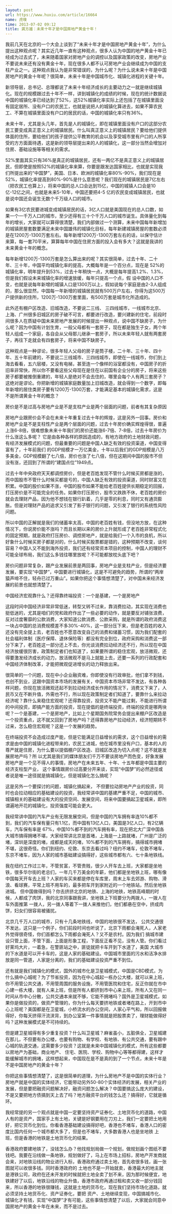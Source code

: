```yaml
---
layout: post
url: https://www.huxiu.com/article/16664
name: 虎嗅
time: 2013-07-02 09:12
title: 龚方雄：未来十年才是中国房地产黄金十年！
---
```

我前几天在北京的一个大会上谈到了“未来十年才是中国房地产黄金十年”，为什么提出这种观点呢？其实近几年一直有这种观点，很多人认为中国的地产黄金十年已经成为过去式了，未来随着国家对房地产业的调控以及国家政策的改变，房地产业不要说未来还有没有黄金十年，现在很多人都不认可房地产业会继续成为中国的支柱产业之一。这种观点我认为是非常错误的，为什么呢？为什么说未来十年是中国房地产的黄金十年呢？很简单，未来十年是中国城市化、城镇化进程的关键十年。

新领导层，总书记、总理都说了未来十年经济成长的主要动力之一就是继续城镇化。现在的规模跟过去十年不一样，讲到城镇化的成绩的时候，现在的统计数据说中国的城镇化率已经达到了52%，这52%城镇化率实际上还包括了在城镇里面没有固定居所、没有户口的农民工，也就是说把人的城镇化算进去，如果不算农民工、不算在城镇里面没有户口的居民的话，中国的城镇化率只有36%。

未来十年，尤其是头几年，首先是人的城镇化，即在城镇里面没有户口的这部分农民工要变成真正意义上的城镇居民。什么叫真正意义上的城镇居民？要给他们提供体面的住所，要给他们的孩子提供公平教育的机会以及享受城市里有户口的人所享受的方方面面待遇，这是新的领导层提出来的人的城镇化，这一部分当然会增加对住房、基础设施等等相关的需求。

52%里面其实只有36%是真正的城镇居民，还有一两亿不是真正意义上的城镇居民，但即使是按照52%的城镇化率来算，你要是跟发达国家相比，也就是实现我们所提出来的“中国梦”，美国、日本、欧洲的城镇化率80%-90%，我们现在是52%，城镇化率提高到80%-90%是什么意思呢？我们现在的城镇居民是7亿左右（把农民工也算上），将来中国的总人口会达到15亿，中国的城镇人口会是10亿-12亿之间，也就是未来5-10年，中国还要把4-5 亿的农民变成城镇居民，也就是说中国还会诞生无数个千万级人口的城市。

如果有3亿农民要进城变成城镇居民的话，3亿人口就是美国现在的总人口数，如果一个一千万人口的城市，至少还得有三十个千万人口的城市诞生。具体量化到每年的增长，大家就可以算得很清楚，我们内部做过一个测算，未来中国每年新增加的城镇房屋套数要满足未来中国雄伟的城镇化目标，每年新建城镇房屋的套数必须是在1200万-1300万套左右。每年新增1200万-1300万套左右的话，以保守估计来算，每一套70平米，算算每年中国在住房方面的投入会有多大？这就是我讲的未来黄金十年的概念。

每年新增1200万-1300万套是怎么算出来的呢？其实很简单，过去十年、二十年、三十年，中国平均城镇化率的提高，大概每年是一个百分点，现在是 52%的城镇化率，明年提升到53%，过去十年稍快一点，大概是每年提高1.2%、1.3%，但是我们假设未来城镇化率的增速放缓，每年只提高一个点，假 设中国的人口不变，也就是说每年新增的城镇人口是1300万以上，假如说每个家庭是由2-3人组成的，那么很显然，中国每一年新增的城镇居民就有500万户左右，你得为这500万户提供新的住所，1200万-1300万套里面，有500万套是城市化所造成的。

此外还有棚户区改造、旧城改造，不要说二三线、 三四线城市，一线城市北京、上海、广州很多旧城区的房子破不可言，都要进行改造，要兴建新的住宅，前段时间很多人在质疑中国未来房地产发展的时候提出一种观点，说中国不缺房子，为什么呢？因为中国有计划生育，一般父母都有一套房子，现在都是独生子女，两个年轻人组成一个家庭，各自会从父母那儿继承一套房子，所以未来年轻人就有两套房子，再往下走就会有四套房子，将来中国不缺房子。

这种观点是一种谬论，很多年轻人父母的房子是筒子楼，二十年、三十年、四十 年、五十年前建的，不要说二三线城市、三四线城市，即使在一线城市，你们到上海去看看，五六层楼，又没有电梯，甚至连一个像样的浴室都没有，中国房子的折旧率非常快，所以你不要看这些父母现在是住在以前国有企业分的房子，将来这些房子都要被推倒重建的，年轻人是绝对不会去住的，哪里会每个人有两三套房子？ 这绝对是谬论。你把新增的城镇家庭数量加上旧城改造，就会得到一个数字，即每年新增的居住类房子要有1200万-1300万套，才能满足基本的城镇化需求，这是不是所谓黄金十年的概念？

房价是不是过高与房地产业是不是支柱产业是两个层面的问题，前者有其复杂原因

房地产业跟房价会不会在未来十年重复过去十年的辉煌，这是另外一回事。房价和房地产业是不是支柱性产业是两个层面的问题，过去十年房价确实辉煌得很，普遍上涨6-8倍，很难想象未来十年我们的房价还能涨6-7倍、7-8倍，过去十年房价为什么涨这么多呢？ 它是由各种各样的原因造成的，有地方政府的土地财政问题，有经济发展模式的问题，但最重要的问题是中国人缺乏有效的投资渠道，中国变得富有了，十年前我们 的GDP规模才一万亿美金，十年以后我们的GDP规模是八万多美金，GDP规模翻了七八倍，房价也涨了七八倍，但在这期间中国的股市不但没有涨，还回到了所谓的“建国点位”1949点。

过去十年中央政府天天都调控房价，但是老百姓发现不管什么时候买房都是涨的，而中国股市不管什么时候买都是亏的，中国人缺乏有效的投资渠道，同时财富又在积累。中国的股价如果不涨，中国的股市如果不能给老百姓提供长期稳定的回报，打压房价是不可能完全的任务。如果你打压房价，股市又跌跌不休，老百姓的房价就会去理财产品，因为他不想钱在银行趴着，几乎是零的利息，同时又有通货膨胀。但是对理财产品的追求又引发了影子银行的问题，又引发了银行的系统性风险问题。

所以中国的正解就是我们的储蓄率太高，中国的老百姓有钱，但没地方放，在这种情况下，你说房价能不涨吗？而且长期以来的房价上升就形成了老百姓非常程式化的固定预期，就是政府打压房价、调控房地产，就是给我们一个入市的良机，所以好象什么时候买房子都是对的，什么时候买股票都是错的，这种预期不改变，谈何容易？中国人又不能到海外投资，我们还有经常资本项目的控制，中国人的理财不可能全球布局，我们这么多钱往哪里放呢？不可能都放枕头底下吧？

房价问题非常复杂，跟产业发展前景是两回事，房地产业是支柱产业，但是经济要发展，要实现“中国梦”，中国要进行城镇化，这是不可避免的趋势，所谓的“两岸猿声啼不住，轻舟已过万重山”。如果你把这个事情想清楚了，对中国未来经济发展的前景也就想清楚了。

中国经济宏观靠什么？还得靠终端投资：一个是基建，一个是房地产

这段时间中国经济非常非常低迷，转型又转不过来，靠消费拉动，其实现在消费也挺低迷的，尤其是咱们的党和政府作出了一些必要的动作，就是要反对铺张浪费，反对过度奢靡的公款消费，大家知道公款消费、公款采购，就是所谓的政府消费这一块占中国的总消费规模差不多30%-40%，这一部分压下来，但是老百姓的收入还没有完全提上去，老百姓也不愿意改变自己的消费和储蓄习惯，因为我们配套的社会福利体制（医疗保障、退休保险等）都没有完全到位，政府采购和消费这一部分下来了，老百姓这一部分还上不去，你光谈消费拉动经济还不行，所以现在中国经济放缓很厉害，政策制定者们也知道了，如果要所谓的稳住宏观，放活微观，还得要激发经济成长的动力，放活微观不是马上就能上去，还要一系列的行政配套和中国经济体制改革，才能把微观促进增长的动力释放出来。

很简单的一个问题，现在中小企业融资难，你即使没有行政审批，他们拿不到钱，也创不到业，这跟中国资本市场的发展有关，中国资本市场非常不发达，有各种各样问题，你现在放活微观还起不到拉动经济成长作用的情况下，消费又下来了，人民币又在不断升值，外需也不行，所以现在政策制定者们知道了，要靠什么来拉动经济呢？靠什么来稳住宏观呢？还得靠投资，投资又不能产能过剩，不能进行所谓的中间投资，即搞产能方面的投资，现在提倡的是终端投资，终端的投资是哪两块呢？一个是基建，一个是房地产，比如上个星期国务院常务会提出来棚户区改造是一个投资重点，这不就又回到了房地产吗？还得靠房地产拉动经济，经济短期转不过来，怎么稳住宏观呢？这是一个发展的趋势。

在终端投资不会造成过度产能，但是它能满足日益增长的需求，这个日益增长的需求是由中国的城镇化进程带来的，农民工进城，他在城市里没有户口，基本的人的尊严就是住房，为什么要以提倡棚户区改造、旧城区改造为切入点呢？这不就是发展房地产吗？所 以尤其是我们的媒体朋友们千万不要谈房地产而色变，好象发展房地产是一个见不得人的事情，房地产在未来五年、十年、十五年都是中国主要的经济支柱型产业， 这个事情跟房价过高要分开来谈，实现“中国梦”的必然途径或者说是唯一途径就是搞城镇化，但是城镇化怎么搞呢？

这是另外一个要探讨的问题，城镇化搞起来， 不但要拉动房地产产业的投资，同时也会拉动相应的基础建设的投资，我经常讲中国的基建严重不足，中国的城市、城镇相关的基础建设有大的投资空间、发展空间，将来中国要搞起卫星城来，即所谓遍地开花的城镇化，投资强度可能会更大。

我经常讲中国的汽车产业有无限发展空间，但是中国的汽车拥有率连10%都不到，我们的汽车保有量只有1.1亿，而中国有13亿人口，美国是3亿人口，有2亿辆车，汽车保有率是 67%，中国10%都不到的汽车拥有率，现在把北大广深中国各大城市搞得拥堵不堪，大家经常讲北京是首堵，上海是一上路就堵，广州是广泛的堵，深圳是深度的堵，成都是成天的堵，10%都不到的汽车拥有，搞得城市拥堵不堪，这很奇怪。你们到纽约、伦敦、东京去看过吗？纽约不堵车，伦敦不堵车，东京不堵车，因为人家的城市基础建设搞得好，这些城市都有六、七十条地铁线。

我在纽约工作过三年，不管贫富，不管贵贱，很少人开车去上班，大家都是坐地铁，很多华尔街的老总们，一年几千万美金的年薪，他们都是坐地铁上班，哪有像中国每天开车去上班？人家的车买来都是停在车库里，周末上车去郊游、购物、滑浪、看球赛，平常上班不用车的，最多把车开到家附近的一个地铁站，然后坐地铁进城。 但中国做得到吗？你去挤挤北京的地铁、上海的地铁，地铁高峰期的时候，人都成了肉饼，我的北京同事跟我讲，坐地铁上下班要分为两拨人，一拨人在车外面推第 一拨人，另一拨人等着下一拨人来推他们，他们都悬在空中，挤成肉饼，妇女们很容易被骚扰。

北京几千万人口的城市，只有十几条地铁线，中国的地铁很不发达， 公共交通很不发达，这只是一个例子，你们前段时间也听说了，北京下雨都会淹死人，人家老外觉得很奇怪，你们首都怎么下雨都会淹死人？又不是农村。因为我们 搞城市建设只管上面，不管下面，上面是形象工程，下面反正看不见，没有人管。你们看过好莱坞大片，一着急，在警匪站之中，匪徒就把卡车开到下水道了，美国 大城市的下水道是可以开卡车的，这是人家的基础建设。中国城市里面的污水和洁净水排放是同一管道，人家是分离的，我们的基础建设投资严重不到位。

还有就是我们城镇化的模式，国外的城市化是卫星城模式，中国是CBD模式，为什么搞中心城呢？为了节省投资，因为在中心城起一栋办公大楼，就可以来上班， 你不用管公共交通，不用管周围的服务设施，不用管医院和住宅，反正你就在市中心建一栋大楼，就有人来上班，但是所有人都挤到市中心来上班，所有人又在同一 时间从市中心分散，公共交通本来就不够，它能不拥堵吗？国外是卫星城模式，如果你是做投资的，做资产管理的，你为什么每天要挤地铁或者堵在路上，开到市中 心上班呢？美国都是在卫星城，小桥流水的办公空间，人家心平气和，所以回报做得好，你每天挤得汗流浃背，到办公室第一件事情就是把股票卖了，理财能做得好 吗？这种发展模式是不可持续的。

但是建卫星城得有多少重复投资？什么叫卫星城？麻雀虽小，五脏俱全，卫星城建在那儿，不但要有办公楼，也要有购物、有学校、有地铁、有公共交通，要有跟中心城的轨道交通，这需要多少投资？这就是未来中国城镇化的模式，所有这些都要以房地产为基础，商业地产、 住宅、医院、学校、购物中心等等都得建，这样才能缓解城市的拥堵，这样想起来，中国现在是不是真的到了一个节点，未来十年是不是中国房地产的黄金十年？

你把这些事情想清楚了，这是很简单的道理，为什么房地产不是中国的实体行业？房地产就是中国的实体经济，它能带动另外50-80个实体经济的发展，相关产业的发展，但是要把融资问题解决好，融资问题怎么解决？中国要搞这么庞大的建设，不是又要把地方债搞到天上去了吗？地方融资平台的钱怎么还？搞得好，它就是循环。

我经常提的另一个观点就是中国一定要坚持资产证券化、土地货币化的道路，中国人有的是资产，国家手上有土地，关键是好钢要用在刀刃上，我们一定要把土地用好，把它货币化到位。你看香港基础建设搞得好吧，香港也不堵车，香港人口的密度比国内任何一个城市都大多了，但是也不堵车，大多数香港人也是坐地铁 上班，但是香港的地铁是土地货币化的结果。

香港政府要建地铁了，没钱怎么办？他找规划局做一个规划，做规划画个图纸不要钱吧。我要在沿线做一条地铁，规划做好了，马上在市场上招标，房地产开发商就会来，对地铁沿线的物业进行入标，香港政府通过卖土地，首先收很多钱，画一张图就可以收很多钱。同时香港政府的 土地也不是一开始就卖，香港最大的地主就是港铁公司，政府在还未开发的时候就把土地全卖了划不来，因为那时候便宜，地铁建好了以后，地铁沿线的物业升值，香港市政府再通过租和卖又收一部分钱回来，所以香港的地铁很赚钱，这就是土地的货币化，现在我们坚持市场化道路，就必须坚持土地货币化、资产证券化，要把 资产、土地继续变现，中国搞城市化、城镇化才有钱，实现“中国梦”才有可能，这些事情想清楚了以后，大家就会同意中国房地产的黄金十年在未来，而不是过去。

